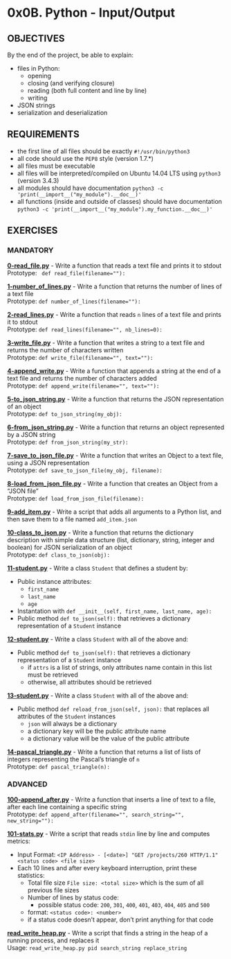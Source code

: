 # 0x0B. Python - Input/Output

## OBJECTIVES   
By the end of the project, be able to explain:   
   * files in Python:   
      * opening   
      * closing (and verifying closure)   
      * reading (both full content and line by line)    
      * writing   
   * JSON strings   
   * serialization and deserialization   

## REQUIREMENTS   

   * the first line of all files should be exactly `#!/usr/bin/python3`   
   * all code should use the `PEP8` style (version 1.7.*)   
   * all files must be executable   
   * all files will be interpreted/compiled on Ubuntu 14.04 LTS using `python3` (version 3.4.3)   
   * all modules should have documentation `python3 -c 'print(__import__("my_module").__doc__)'`   
   * all functions (inside and outside of classes) should have documentation `python3 -c 'print(__import__("my_module").my_function.__doc__)'`   

## EXERCISES   

### MANDATORY   

**[0-read_file.py](0-read_file.py)** - Write a function that reads a text file and prints it to stdout    
Prototype: ` def read_file(filename=""):`   

**[1-number_of_lines.py](1-number_of_lines.py)** - Write a function that returns the number of lines of a text file    
Prototype: `def number_of_lines(filename=""):`   

**[2-read_lines.py](2-read_lines.py)** - Write a function that reads `n` lines of a text file and prints it to stdout   
Prototype: `def read_lines(filename="", nb_lines=0):`   

**[3-write_file.py](3-write_file.py)** - Write a function that writes a string to a text file and returns the number of characters written   
Prototype: `def write_file(filename="", text=""):`   

**[4-append_write.py](4-append_write.py)** - Write a function that appends a string at the end of a text file and returns the number of characters added   
Prototype: `def append_write(filename="", text=""):`   

**[5-to_json_string.py](5-to_json_string.py)** - Write a function that returns the JSON representation of an object   
Prototype: `def to_json_string(my_obj):`   

**[6-from_json_string.py](6-from_json_string.py)** - Write a function that returns an object represented by a JSON string   
Prototype: `def from_json_string(my_str):`   

**[7-save_to_json_file.py](7-save_to_json_file.py)** - Write a function that writes an Object to a text file, using a JSON representation   
Prototype: `def save_to_json_file(my_obj, filename):`   

**[8-load_from_json_file.py](8-load_from_json_file.py)** - Write a function that creates an Object from a “JSON file”   
Prototype: `def load_from_json_file(filename):`   

**[9-add_item.py](9-add_item.py)** - Write a script that adds all arguments to a Python list, and then save them to a file named `add_item.json`   

**[10-class_to_json.py](10-class_to_json.py)** - Write a function that returns the dictionary description with simple data structure (list, dictionary, string, integer and boolean) for JSON serialization of an object   
Prototype: `def class_to_json(obj):`   

**[11-student.py](11-student.py)** - Write a class `Student` that defines a student by:    
   * Public instance attributes:   
      * `first_name`   
      * `last_name`   
      * `age`   
   * Instantation with `def __init__(self, first_name, last_name, age):`   
   * Public method `def to_json(self):` that retrieves a dictionary representation of a `Student` instance   

**[12-student.py](12-student.py)** - Write a class `Student` with all of the above and:   
   * Public method `def to_json(self):` that retrieves a dictionary representation of a `Student` instance   
      * if `attrs` is a list of strings, only attributes name contain in this list must be retrieved   
      * otherwise, all attributes should be retrieved   

**[13-student.py](13-student.py)** - Write a class `Student` with all of the above and:   
   * Public method `def reload_from_json(self, json):` that replaces all attributes of the `Student` instances   
      * `json` will always be a dictionary   
      * a dictionary key will be the public attribute name   
      * a dictionary value will be the value of the public attribute   

**[14-pascal_triangle.py](14-pascal_triangle.py)** - Write a function that returns a list of lists of integers representing the Pascal’s triangle of `n`   
Prototype: `def pascal_triangle(n):`   

### ADVANCED   

**[100-append_after.py](100-append_after.py)** - Write a function that inserts a line of text to a file, after each line containing a specific string   
Prototype: `def append_after(filename="", search_string="", new_string=""):`   

**[101-stats.py](101-stats.py)** - Write a script that reads `stdin` line by line and computes metrics:    
   * Input Format: `<IP Address> - [<date>] "GET /projects/260 HTTP/1.1" <status code> <file size>`   
   * Each 10 lines and after every  keyboard interruption, print these statistics:   
      * Total file size `File size: <total size>` which is the sum of all previous file sizes   
      * Number of lines by status code:   
         * possible status code: `200`, `301`, `400`, `401`, `403`, `404`, `405` and `500`    
	 * format: `<status code>: <number>`    
	 * if a status code doesn’t appear, don’t print anything for that code    

**[read_write_heap.py](read_write_heap.py)** - Write a script that finds a string in the heap of a running process, and replaces it   
Usage: `read_write_heap.py pid search_string replace_string`   
